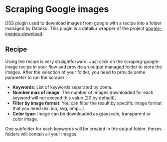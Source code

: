 # Scraping Google images

DSS plugin used to download images from google with a recipe into a folder managed by Dataiku.
This plugin is a dataiku wrapper of the project [google-images-download](https://github.com/hardikvasa/google-images-download).

## Recipe

Using the recipe is very straightforward. Just click on the scraping-google-image recipe in your flow and provide an output managed folder to store the images.
After the selection of your folder, you need to provide some parameter to run the scraper :
* __Keywords__: List of keywords separated by coma.
* __Number max of image__: The number of images downloaded for each keyword will not exceed this value (20 by default).
* __Filter by image format__: You can filter the result by specific image format that you need (ex: ico, svg, bmp...)
* __Color type__: Image can be downloaded as grayscale, transparent or color image.

One subfolder for each keywords will be created in the output folder. theses folders will contain all your images.

